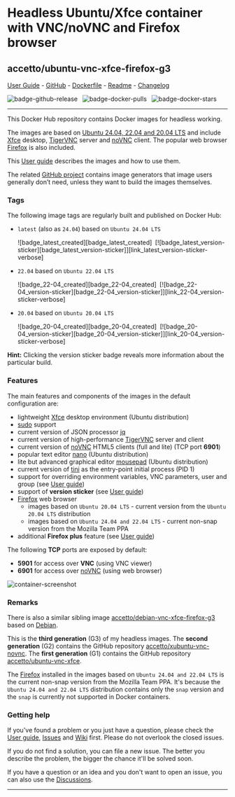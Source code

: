 # Headless Ubuntu/Xfce container with VNC/noVNC and Firefox browser

## accetto/ubuntu-vnc-xfce-firefox-g3

[User Guide][this-user-guide] - [GitHub][this-github] - [Dockerfile][this-dockerfile] - [Readme][this-readme-full] - [Changelog][this-changelog]

<!-- markdownlint-disable MD038 MD052 -->
![badge-github-release][badge-github-release]` `
![badge-docker-pulls][badge-docker-pulls]` `
![badge-docker-stars][badge-docker-stars]

***

This Docker Hub repository contains Docker images for headless working.

The images are based on [Ubuntu 24.04, 22.04 and 20.04 LTS][docker-ubuntu] and include [Xfce][xfce] desktop, [TigerVNC][tigervnc] server and [noVNC][novnc] client.
The popular web browser [Firefox][firefox] is also included.

This [User guide][this-user-guide] describes the images and how to use them.

The related [GitHub project][this-github] contains image generators that image users generally don’t need, unless they want to build the images themselves.

### Tags

The following image tags are regularly built and published on Docker Hub:

- `latest` (also as `24.04`) based on `Ubuntu 24.04 LTS`

    ![badge_latest_created][badge_latest_created]` `[![badge_latest_version-sticker][badge_latest_version-sticker]][link_latest_version-sticker-verbose]

- `22.04` based on `Ubuntu 22.04 LTS`

    ![badge_22-04_created][badge_22-04_created]` `[![badge_22-04_version-sticker][badge_22-04_version-sticker]][link_22-04_version-sticker-verbose]

- `20.04` based on `Ubuntu 20.04 LTS`

    ![badge_20-04_created][badge_20-04_created]` `[![badge_20-04_version-sticker][badge_20-04_version-sticker]][link_20-04_version-sticker-verbose]

<!-- markdownlint-enable MD052 -->

**Hint:** Clicking the version sticker badge reveals more information about the particular build.

### Features

The main features and components of the images in the default configuration are:

- lightweight [Xfce][xfce] desktop environment (Ubuntu distribution)
- [sudo][sudo] support
- current version of JSON processor [jq][jq]
- current version of high-performance [TigerVNC][tigervnc] server and client
- current version of [noVNC][novnc] HTML5 clients (full and lite) (TCP port **6901**)
- popular text editor [nano][nano] (Ubuntu distribution)
- lite but advanced graphical editor [mousepad][mousepad] (Ubuntu distribution)
- current version of [tini][tini] as the entry-point initial process (PID 1)
- support for overriding environment variables, VNC parameters, user and group (see [User guide][this-user-guide-using-containers])
- support of **version sticker** (see [User guide][this-user-guide-version-sticker])
- [Firefox][firefox] web browser
  - images based on `Ubuntu 20.04 LTS` - current version from the `Ubuntu 20.04 LTS` distribution
  - images based on `Ubuntu 24.04 and 22.04 LTS` - current non-snap version from the Mozilla Team PPA
- additional **Firefox plus** feature (see [User guide][this-user-guide-firefox-plus])

The following **TCP** ports are exposed by default:

- **5901** for access over **VNC** (using VNC viewer)
- **6901** for access over [noVNC][novnc] (using web browser)

![container-screenshot][this-screenshot-container]

### Remarks

There is also a similar sibling image [accetto/debian-vnc-xfce-firefox-g3][accetto-dockerhub-debian-vnc-xfce-firefox-g3] based on [Debian][docker-debian].

This is the **third generation** (G3) of my headless images.
The **second generation** (G2) contains the GitHub repository [accetto/xubuntu-vnc-novnc][accetto-github-xubuntu-vnc-novnc].
The **first generation** (G1) contains the GitHub repository [accetto/ubuntu-vnc-xfce][accetto-github-ubuntu-vnc-xfce].

The [Firefox][firefox] installed in the images based on `Ubuntu 24.04 and 22.04 LTS` is the current non-snap version from the Mozilla Team PPA.
It's because the `Ubuntu 24.04 and 22.04 LTS` distribution contains only the `snap` version and the `snap` is currently not supported in Docker containers.

### Getting help

If you've found a problem or you just have a question, please check the [User guide][this-user-guide], [Issues][this-issues] and [Wiki][this-wiki] first.
Please do not overlook the closed issues.

If you do not find a solution, you can file a new issue.
The better you describe the problem, the bigger the chance it'll be solved soon.

If you have a question or an idea and you don't want to open an issue, you can also use the [Discussions][this-discussions].

***

[this-user-guide]: https://accetto.github.io/user-guide-g3/

[this-user-guide-version-sticker]: https://accetto.github.io/user-guide-g3/version-sticker/

[this-user-guide-using-containers]: https://accetto.github.io/user-guide-g3/using-containers/

[this-user-guide-firefox-plus]: https://accetto.github.io/user-guide-g3/firefox-plus/

[this-changelog]: https://github.com/accetto/ubuntu-vnc-xfce-g3/blob/master/CHANGELOG.md

[this-discussions]: https://github.com/accetto/ubuntu-vnc-xfce-g3/discussions

[this-github]: https://github.com/accetto/ubuntu-vnc-xfce-g3/

[this-issues]: https://github.com/accetto/ubuntu-vnc-xfce-g3/issues

[this-readme-full]: https://github.com/accetto/ubuntu-vnc-xfce-g3/blob/master/docker/xfce-firefox/README.md

[this-wiki]: https://github.com/accetto/ubuntu-vnc-xfce-g3/wiki

[this-dockerfile]: https://github.com/accetto/ubuntu-vnc-xfce-g3/blob/master/docker/Dockerfile.xfce.24-04

[this-screenshot-container]: https://raw.githubusercontent.com/accetto/ubuntu-vnc-xfce-g3/master/docker/doc/images/animation-ubuntu-vnc-xfce-firefox-g3.gif

[accetto-dockerhub-debian-vnc-xfce-firefox-g3]: https://hub.docker.com/r/accetto/debian-vnc-xfce-firefox-g3

[accetto-github-xubuntu-vnc-novnc]: https://github.com/accetto/xubuntu-vnc-novnc/

[accetto-github-ubuntu-vnc-xfce]: https://github.com/accetto/ubuntu-vnc-xfce

[docker-ubuntu]: https://hub.docker.com/_/ubuntu/
[docker-debian]: https://hub.docker.com/_/debian/

[jq]: https://stedolan.github.io/jq/
[mousepad]: https://github.com/codebrainz/mousepad
[nano]: https://www.nano-editor.org/
[novnc]: https://github.com/kanaka/noVNC
[sudo]: https://www.sudo.ws/
[tigervnc]: http://tigervnc.org
[tini]: https://github.com/krallin/tini
[xfce]: http://www.xfce.org

[firefox]: https://www.mozilla.org

[badge-github-release]: https://img.shields.io/github/v/release/accetto/ubuntu-vnc-xfce-g3

[badge-docker-pulls]: https://img.shields.io/docker/pulls/accetto/ubuntu-vnc-xfce-firefox-g3

[badge-docker-stars]: https://img.shields.io/docker/stars/accetto/ubuntu-vnc-xfce-firefox-g3

<!-- Appendix will be added by util-readme.sh -->
